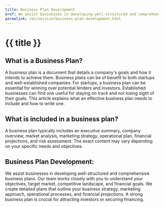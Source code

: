 ```yaml
---
title: Business Plan Development
bref: We assist businesses in developing well-structured and comprehensive business plans.
permalink: /en/service/business-plan-development.html
---
```


# {{ title }}

## What is a Business Plan?
A business plan is a document that details a company's goals and how it intends to achieve them. Business plans can be of benefit to both startups and well-established companies. For startups, a business plan can be essential for winning over potential lenders and investors. Established businesses can find one useful for staying on track and not losing sight of their goals. This article explains what an effective business plan needs to include and how to write one.

## What is included in a business plan?
A business plan typically includes an executive summary, company overview, market analysis, marketing strategy,
operational plan, financial projections, and risk assessment. The exact content may vary depending on your specific needs and objectives.

## Business Plan Development:
We assist businesses in developing well-structured and comprehensive business plans. Our team works closely with you to understand your objectives, target market, competitive landscape, and financial goals. We create detailed plans that outline your business strategy, marketing approach, operational processes, and financial projections. A strong business plan is crucial for attracting investors or securing financing.